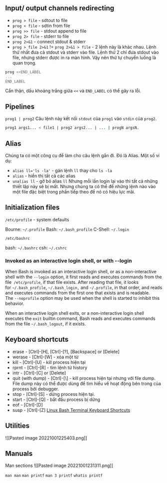 ## Input/ output channels redirecting

- `prog > file` - sdtout to file
- `prog < file` - sdtin from file
- `prog >> file` - stdout append to file
- `prog 2> file` - stderr to file
- `prog 2>&1` - connect stdout & stderr
- `prog > file 2>&1` != `prog 2>&1 > file` - 2 lệnh này là khác nhau. Lệnh thứ nhất đưa cả stdout và stderr vào file. Lệnh thứ 2 chỉ đưa stdout vào file, nhưng stderr được in ra màn hình. Vậy nên thứ tự chuyển luồng là quan trọng.

```bash
prog <<END_LABEL 
...
END_LABEL
```
Cẩn thận, dấu khoảng trắng giữa `<<` và `END_LABEL` có thể gây ra lỗi.

## Pipelines
`prog1 | prog2`
Câu lệnh này kết nối `stdout` của `prog1` vào `stdin` của `prog2`.
```bash
prog1 args1... < file1 | prog2 args2... | ... | progN argsN.
```

## Alias
Chúng ta có một công cụ để làm cho câu lệnh gắn đi. Đó là Alias.
Một số ví dụ:
- `alias ll='ls -la'` - gán lệnh `ll` thay cho `ls -la`
- `alias` - hiển thị tất cả các alias
- `unalias ll` - gỡ bỏ alias `ll`
Nhưng mỗi lần login lại vào thì tất cả những thiết lập này sẽ bị mất. Nhưng chúng ta có thể để những lệnh nào vào một file đặc biệt trong phần tiếp theo để nó có hiệu lực mãi.

## Initialization files
`/etc/profile` - system defaults

Bourne: `~/.profile`
Bash: `~/.bash_profile`
C-Shell: `~/.login`

`/etc/bashrc`

bash: `~/.bashrc`
csh: `~/.cshrc`

### Invoked as an interactive login shell, or with --login

When Bash is invoked as an interactive login shell, or as a non-interactive shell with the `--login` option, it first reads and executes commands from the file` /etc/profile`, if that file exists. After reading that file, it looks for `~/.bash_profile`, `~/.bash_login,` and `~/.profile`, in that order, and reads and executes commands from the first one that exists and is readable. The `--noprofile` option may be used when the shell is started to inhibit this behavior.

When an interactive login shell exits, or a non-interactive login shell executes the `exit` builtin command, Bash reads and executes commands from the file `~/.bash_logout`, if it exists.

## Keyboard shortcuts
- erase - [Ctrl]-[H], [Ctrl]-[?], [Backspace] or [Delete]
- werase - [Ctrl]-[W] - xóa một từ
- kill - [Ctrl]-[U] - kill process hiện tại
- rprnt - [Ctrl]-[R] - tìm lệnh từ history
- intr - [Ctrl]-[C] or [Delete]
- quit (with dump) - [Ctrl]-[\\] - kill process hiện tại nhưng với file dump. File dump này có thể được dùng để tìm hiểu về hoạt động bên trong của process bởi debugger.
- stop - [Ctrl]-[S] - dừng process hiện tại.
- start - [Ctrl]-[Q] - bắt đầu process bị dừng
- eof - [Ctrl]-[D]
- susp - [Ctrl]-[Z]
[Linux Bash Terminal Keyboard Shortcuts](https://www.makeuseof.com/linux-bash-terminal-shortcuts/)

## Utilities
![[Pasted image 20221001225403.png]]

## Manuals
Man sections
![[Pasted image 20221001231311.png]]

`man man`
`man printf`
`man 3 printf`
`whatis printf`